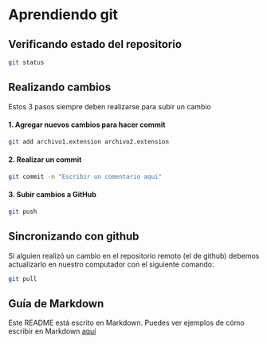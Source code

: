 # Aprendiendo git

## Verificando estado del repositorio
```bash
git status
```

## Realizando cambios
Estos 3 pasos siempre deben realizarse para subir un cambio

#### 1. Agregar nuevos cambios para hacer commit
```bash
git add archivo1.extension archivo2.extension
```

#### 2. Realizar un commit
```bash
git commit -m "Escribir un comentario aqui"
```

#### 3. Subir cambios a GitHub
```bash
git push
```

## Sincronizando con github

Si alguien realizó un cambio en el repositorio remoto (el de github) debemos actualizarlo en nuestro computador con el siguiente comando:

```bash
git pull
```

## Guía de Markdown
Este README está escrito en Markdown. Puedes ver ejemplos de cómo escribir en Markdown [aquí](https://github.com/adam-p/markdown-here/wiki/Markdown-Cheatsheet)

